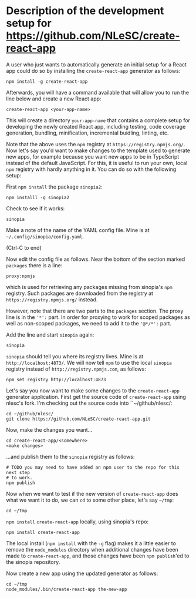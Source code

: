 # Description of the development setup for https://github.com/NLeSC/create-react-app


A user who just wants to automatically generate an initial setup for a React app
could do so by installing the ``create-react-app`` generator as follows:
```
npm install -g create-react-app
```

Afterwards, you will have a command available that will allow you to run the
line below and create a new React app:
```
create-react-app <your-app-name>
```

This will create a directory ``your-app-name`` that contains a complete setup for
developing the newly created React app, including testing, code coverage generation,
bundling, minification, incremental buidling, linting, etc.


Note that the above uses the ``npm`` registry at ``https://registry.npmjs.org/``.
Now let's say you'd want to make changes to the template used to generate new
apps, for example because you want new apps to be in TypeScript instead of the
default JavaScript. For this, it is useful to run your own, local ``npm`` registry
with hardly anything in it. You can do so with the following setup:

First ``npm install`` the package ``sinopia2``:

```
npm installl -g sinopia2
```

Check to see if it works:

```
sinopia
```
Make a note of the name of the YAML config file. Mine is at
``~/.config/sinopia/config.yaml``.

(Ctrl-C to end)

Now edit the config file as follows. Near the bottom of the section marked
``packages`` there is a line:
```
proxy:npmjs
```
which is used for retrieving any packages missing from sinopia's ``npm`` registry.
Such packages are downloaded from the registry at ``https://registry.npmjs.org/``
instead.

However, note that there are two parts to the ``packages`` section. The proxy
line is in the ``'*':`` part. In order for proxying to work for scoped packages
as well as non-scoped packages, we need to add it to the ``'@*/*':`` part.

Add the line and start ``sinopia`` again:
```
sinopia
```

``sinopia`` should tell you where its registry lives. Mine is at
``http://localhost:4873/``. We will now tell ``npm`` to use the local
``sinopia`` registry instead of ``http://registry.npmjs.com``, as follows:
```
npm set registry http://localhost:4873
```

Let's say you now want to make some changes to the ``create-react-app``
generator application. First get the source code of ``create-react-app`` using
nlesc's fork. I'm checking out the source code into ``~/github/nlesc/:
```
cd ~/github/nlesc/
git clone https://github.com/NLeSC/create-react-app.git
```

Now, make the changes you want...

```
cd create-react-app/<somewhere>
<make changes>
```
...and publish them to the ``sinopia`` registry as follows:

```
# TODO you may need to have added an npm user to the repo for this next step
# to work.
npm publish
```

Now when we want to test if the new version of ``create-react-app`` does what we
want it to do, we can ``cd`` to some other place, let's say ``~/tmp``:

```
cd ~/tmp
```
``npm install`` ``create-react-app`` locally, using sinopia's repo:
```
npm install create-react-app
```
The local install (``npm install`` with the ``-g`` flag) makes it a little
easier to remove the ``node_modules`` directory when additional changes have
been made to ``create-react-app``, and those changes have been
``npm publish``'ed to the sinopia repository.

Now create a new app using the updated generator as follows:
```
cd ~/tmp
node_modules/.bin/create-react-app the-new-app
```







